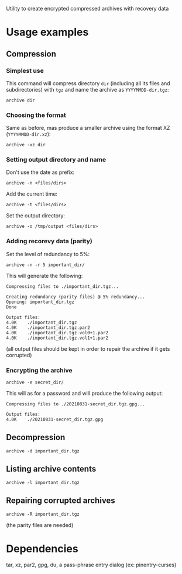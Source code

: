 Utility to create encrypted compressed archives with recovery data

# Usage examples

##  Compression

### Simplest use

This command will compress directory `dir` (including all its files and subdirectories) with `tgz` and name the archive as `YYYYMMDD-dir.tgz`:

```
archive dir
```

### Choosing the format

Same as before, mas produce a smaller archive using the format XZ (`YYYYMMDD-dir.xz`):

```
archive -xz dir
```

### Setting output directory and name

Don't use the date as prefix:

```
archive -n <files/dirs>
```

Add the current time:

```
archive -t <files/dirs>
```

Set the output directory:

```
archive -o /tmp/output <files/dirs>
```

### Adding recorevy data (parity)

Set the level of redundancy to 5%:

```
archive -n -r 5 important_dir/
```

This will generate the following:

```
Compressing files to ./important_dir.tgz...

Creating redundancy (parity files) @ 5% redundancy...
Opening: important_dir.tgz
Done

Output files:
4.0K    ./important_dir.tgz
4.0K    ./important_dir.tgz.par2
4.0K    ./important_dir.tgz.vol0+1.par2
4.0K    ./important_dir.tgz.vol1+1.par2
```

(all output files should be kept in order to repair the archive if it gets corrupted)


### Encrypting the archive

```
archive -e secret_dir/
```

This will as for a password and will produce the following output:

```
Compressing files to ./20210831-secret_dir.tgz.gpg...                                              

Output files:
4.0K    ./20210831-secret_dir.tgz.gpg
```

## Decompression

```
archive -d important_dir.tgz
```

## Listing archive contents

```
archive -l important_dir.tgz
```

## Repairing corrupted archives

```
archive -R important_dir.tgz
```

(the parity files are needed)


# Dependencies

tar, xz, par2, gpg, du, a pass-phrase entry dialog (ex: pinentry-curses)
